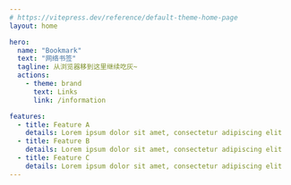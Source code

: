 ```yaml
---
# https://vitepress.dev/reference/default-theme-home-page
layout: home

hero:
  name: "Bookmark"
  text: "网络书签"
  tagline: 从浏览器移到这里继续吃灰~
  actions:
    - theme: brand
      text: Links
      link: /information

features:
  - title: Feature A
    details: Lorem ipsum dolor sit amet, consectetur adipiscing elit
  - title: Feature B
    details: Lorem ipsum dolor sit amet, consectetur adipiscing elit
  - title: Feature C
    details: Lorem ipsum dolor sit amet, consectetur adipiscing elit
---
```

